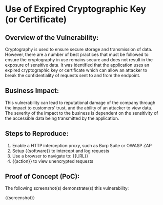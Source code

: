 # Use of Expired Cryptographic Key (or Certificate)

## Overview of the Vulnerability:

Cryptography is used to ensure secure storage and transmission of data. However, there are a number of best practices that must be followed to ensure the cryptography in use remains secure and does not result in the exposure of sensitive data. It was identified that the application uses an expired cryptographic key or certificate which can allow an attacker to break the confidentiality of requests sent to and from the endpoint.

## Business Impact:

This vulnerability can lead to reputational damage of the company through the impact to customers’ trust, and the ability of an attacker to view data. The severity of the impact to the business is dependent on the sensitivity of the accessible data being transmitted by the application.

## Steps to Reproduce:

1. Enable a HTTP interception proxy, such as Burp Suite or OWASP ZAP
1. Setup {{software}} to intercept and log requests
1. Use a browser to navigate to: {{URL}}
1. {{action}} to view unencrypted requests

## Proof of Concept (PoC):

The following screenshot(s) demonstrate(s) this vulnerability:

{{screenshot}}
